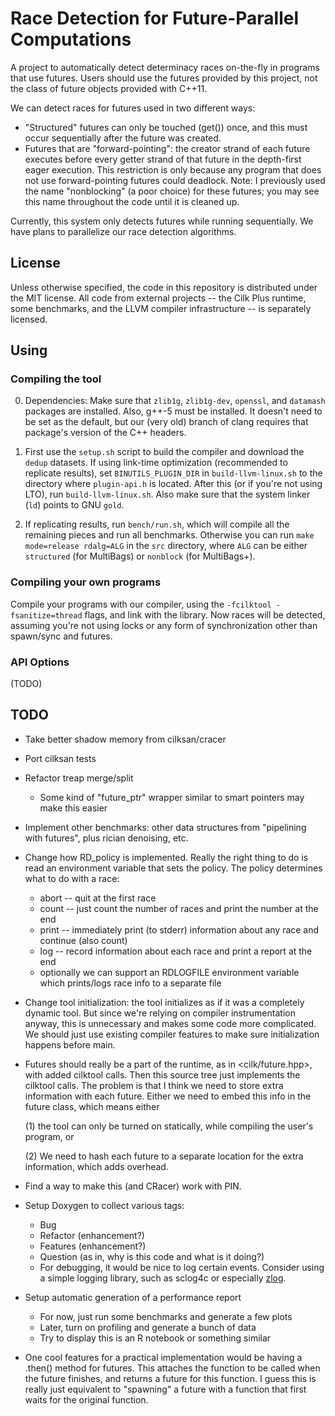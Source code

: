 # Race Detection for Future-Parallel Computations

A project to automatically detect determinacy races on-the-fly in
programs that use futures. Users should use the futures provided by
this project, not the class of future objects provided with C++11.


We can detect races for futures used in two different ways:

* "Structured" futures can only be touched (get()) once, and this
      must occur sequentially after the future was created.
* Futures that are "forward-pointing": the creator strand of each
  future executes before every getter strand of that future in the
  depth-first eager execution. This restriction is only because any
  program that does not use forward-pointing futures could
  deadlock. Note: I previously used the name "nonblocking" (a poor
  choice) for these futures; you may see this name throughout the code
  until it is cleaned up.

Currently, this system only detects futures while running
sequentially. We have plans to parallelize our race detection
algorithms.

## License

Unless otherwise specified, the code in this repository is distributed
under the MIT license. All code from external projects -- the Cilk
Plus runtime, some benchmarks, and the LLVM compiler infrastructure --
is separately licensed.

## Using

### Compiling the tool

0. Dependencies: Make sure that `zlib1g`, `zlib1g-dev`, `openssl`, and
   `datamash` packages are installed. Also, g++-5 must be
   installed. It doesn't need to be set as the default, but our (very
   old) branch of clang requires that package's version of the C++
   headers.

1. First use the `setup.sh` script to build the compiler and download
   the `dedup` datasets. If using link-time optimization (recommended
   to replicate results), set `BINUTILS_PLUGIN_DIR` in
   `build-llvm-linux.sh` to the directory where `plugin-api.h` is
   located. After this (or if you're not using LTO), run
   `build-llvm-linux.sh`. Also make sure that the system linker (`ld`)
   points to GNU `gold`.

2. If replicating results, run `bench/run.sh`, which will compile all
   the remaining pieces and run all benchmarks. Otherwise you can run
   `make mode=release rdalg=ALG` in the `src` directory, where `ALG`
   can be either `structured` (for MultiBags) or `nonblock` (for
   MultiBags+).

### Compiling your own programs

Compile your programs with our compiler, using the `-fcilktool
-fsanitize=thread` flags, and link with the library. Now races will be
detected, assuming you're not using locks or any form of
synchronization other than spawn/sync and futures.

### API Options

(TODO)

## TODO

* Take better shadow memory from cilksan/cracer

* Port cilksan tests

* Refactor treap merge/split
  * Some kind of "future_ptr" wrapper similar to smart pointers may make this easier

* Implement other benchmarks: other data structures from "pipelining
  with futures", plus rician denoising, etc.

* Change how RD_policy is implemented. Really the right thing to do is read an environment variable that sets the policy. The policy determines what to do with a race: 
  * abort -- quit at the first race
  * count -- just count the number of races and print the number at
    the end
  * print -- immediately print (to stderr) information about any race
    and continue (also count)
  * log -- record information about each race and print a report at the end
  * optionally we can support an RDLOGFILE environment variable which
    prints/logs race info to a separate file

* Change tool initialization: the tool initializes as if it was a
  completely dynamic tool. But since we're relying on compiler
  instrumentation anyway, this is unnecessary and makes some code more
  complicated. We should just use existing compiler features to make
  sure initialization happens before main.

* Futures should really be a part of the runtime, as in
  <cilk/future.hpp>, with added cilktool calls. Then this source tree
  just implements the cilktool calls. The problem is that I think we
  need to store extra information with each future. Either we need to
  embed this info in the future class, which means either

  (1) the tool can only be turned on statically, while compiling the
  user's program, or

  (2) We need to hash each future to a separate location for the extra
  information, which adds overhead.

* Find a way to make this (and CRacer) work with PIN.

* Setup Doxygen to collect various tags:
  * Bug
  * Refactor (enhancement?)
  * Features (enhancement?)
  * Question (as in, why is this code and what is it doing?)
  * For debugging, it would be nice to log certain events. Consider
  using a simple logging library, such as sclog4c or
  especially [zlog](https://github.com/HardySimpson/zlog).

* Setup automatic generation of a performance report
  * For now, just run some benchmarks and generate a few plots
  * Later, turn on profiling and generate a bunch of data
  * Try to display this is an R notebook or something similar

* One cool features for a practical implementation would be having a
  .then() method for futures. This attaches the function to be called
  when the future finishes, and returns a future for this function. I
  guess this is really just equivalent to "spawning" a future with a
  function that first waits for the original function.
